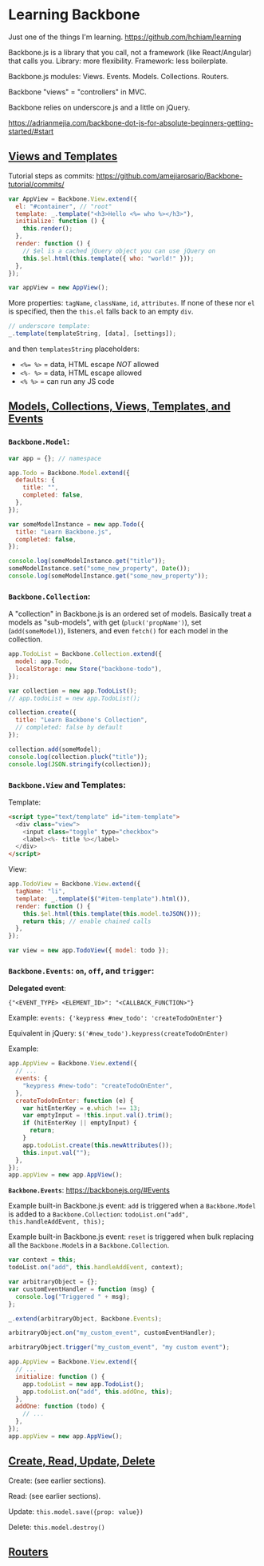 # Learning Backbone

Just one of the things I'm learning. <https://github.com/hchiam/learning>

Backbone.js is a library that you call, not a framework (like React/Angular) that calls you. Library: more flexibility. Framework: less boilerplate.

Backbone.js modules: Views. Events. Models. Collections. Routers.

Backbone "views" = "controllers" in MVC.

Backbone relies on underscore.js and a little on jQuery.

<https://adrianmejia.com/backbone-dot-js-for-absolute-beginners-getting-started/#start>

## [Views and Templates](https://adrianmejia.com/backbone-dot-js-for-absolute-beginners-getting-started/#start)

Tutorial steps as commits: <https://github.com/amejiarosario/Backbone-tutorial/commits/>

```js
var AppView = Backbone.View.extend({
  el: "#container", // "root"
  template: _.template("<h3>Hello <%= who %></h3>"),
  initialize: function () {
    this.render();
  },
  render: function () {
    // $el is a cached jQuery object you can use jQuery on
    this.$el.html(this.template({ who: "world!" }));
  },
});

var appView = new AppView();
```

More properties: `tagName`, `className`, `id`, `attributes`. If none of these nor `el` is specified, then the `this.el` falls back to an empty `div`.

```js
// underscore template:
_.template(templateString, [data], [settings]);
```

and then `templatesString` placeholders:

- `<%= %>` = data, HTML escape _NOT_ allowed
- `<%- %>` = data, HTML escape allowed
- `<% %>` = can run any JS code

## [Models, Collections, Views, Templates, and Events](https://adrianmejia.com/backbone-js-for-absolute-beginners-getting-started-part-2/)

### `Backbone.Model`:

```js
var app = {}; // namespace

app.Todo = Backbone.Model.extend({
  defaults: {
    title: "",
    completed: false,
  },
});

var someModelInstance = new app.Todo({
  title: "Learn Backbone.js",
  completed: false,
});

console.log(someModelInstance.get("title"));
someModelInstance.set("some_new_property", Date());
console.log(someModelInstance.get("some_new_property"));
```

### `Backbone.Collection`:

A "collection" in Backbone.js is an ordered set of models. Basically treat a models as "sub-models", with get (`pluck('propName')`), set (`add(someModel)`), listeners, and even `fetch()` for each model in the collection.

```js
app.TodoList = Backbone.Collection.extend({
  model: app.Todo,
  localStorage: new Store("backbone-todo"),
});

var collection = new app.TodoList();
// app.todoList = new app.TodoList();

collection.create({
  title: "Learn Backbone's Collection",
  // completed: false by default
});

collection.add(someModel);
console.log(collection.pluck("title"));
console.log(JSON.stringify(collection));
```

### `Backbone.View` and Templates:

Template:

```html
<script type="text/template" id="item-template">
  <div class="view">
    <input class="toggle" type="checkbox">
    <label><%- title %></label>
  </div>
</script>
```

View:

```js
app.TodoView = Backbone.View.extend({
  tagName: "li",
  template: _.template($("#item-template").html()),
  render: function () {
    this.$el.html(this.template(this.model.toJSON()));
    return this; // enable chained calls
  },
});

var view = new app.TodoView({ model: todo });
```

### `Backbone.Events`: `on`, `off`, and `trigger`:

**Delegated event**:

`{"<EVENT_TYPE> <ELEMENT_ID>": "<CALLBACK_FUNCTION>"}`

Example: `events: {'keypress #new_todo': 'createTodoOnEnter'}`

Equivalent in jQuery: `$('#new_todo').keypress(createTodoOnEnter)`

Example:

```js
app.AppView = Backbone.View.extend({
  // ...
  events: {
    "keypress #new-todo": "createTodoOnEnter",
  },
  createTodoOnEnter: function (e) {
    var hitEnterKey = e.which !== 13;
    var emptyInput = !this.input.val().trim();
    if (hitEnterKey || emptyInput) {
      return;
    }
    app.todoList.create(this.newAttributes());
    this.input.val("");
  },
});
app.appView = new app.AppView();
```

**`Backbone.Events`**: <https://backbonejs.org/#Events>

Example built-in Backbone.js event: `add` is triggered when a `Backbone.Model` is added to a `Backbone.Collection`: `todoList.on("add", this.handleAddEvent, this);`

Example built-in Backbone.js event: `reset` is triggered when bulk replacing all the `Backbone.Model`s in a `Backbone.Collection`.

```js
var context = this;
todoList.on("add", this.handleAddEvent, context);
```

```js
var arbitraryObject = {};
var customEventHandler = function (msg) {
  console.log("Triggered " + msg);
};

_.extend(arbitraryObject, Backbone.Events);

arbitraryObject.on("my_custom_event", customEventHandler);

arbitraryObject.trigger("my_custom_event", "my custom event");
```

```js
app.AppView = Backbone.View.extend({
  // ...
  initialize: function () {
    app.todoList = new app.TodoList();
    app.todoList.on("add", this.addOne, this);
  },
  addOne: function (todo) {
    // ...
  },
});
app.appView = new app.AppView();
```

## [Create, Read, Update, Delete](https://adrianmejia.com/backbonejs-for-absolute-beginners-getting-started-part-3/)

Create: (see earlier sections).

Read: (see earlier sections).

Update: `this.model.save({prop: value})`

Delete: `this.model.destroy()`

## [Routers](https://adrianmejia.com/backbone-js-for-absolute-beginners-getting-started-part-4/)

<!-- TODO -->
